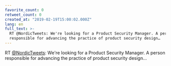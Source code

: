 ```yaml
---
favorite_count: 0
retweet_count: 0
created_at: "2019-02-19T15:00:02.000Z"
lang: en
full_text: >-
  RT @NordicTweets: We're looking for a Product Security Manager. A person
  responsible for advancing the practice of product security design…
---
```


RT [@NordicTweets](https://twitter.com/NordicTweets): We're looking for a
Product Security Manager. A person responsible for advancing the practice of
product security design…
